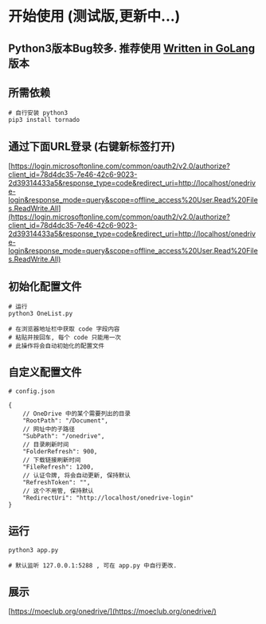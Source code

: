 # 开始使用 (测试版,更新中...)
## Python3版本Bug较多. 推荐使用 [Written in GoLang](https://github.com/MoeClub/OneList/tree/master/Rewrite) 版本

## 所需依赖
```
# 自行安装 python3
pip3 install tornado
```

## 通过下面URL登录 (右键新标签打开)
[https://login.microsoftonline.com/common/oauth2/v2.0/authorize?client_id=78d4dc35-7e46-42c6-9023-2d39314433a5&response_type=code&redirect_uri=http://localhost/onedrive-login&response_mode=query&scope=offline_access%20User.Read%20Files.ReadWrite.All](https://login.microsoftonline.com/common/oauth2/v2.0/authorize?client_id=78d4dc35-7e46-42c6-9023-2d39314433a5&response_type=code&redirect_uri=http://localhost/onedrive-login&response_mode=query&scope=offline_access%20User.Read%20Files.ReadWrite.All)

## 初始化配置文件
```
# 运行
python3 OneList.py

# 在浏览器地址栏中获取 code 字段内容
# 粘贴并按回车, 每个 code 只能用一次
# 此操作将会自动初始化的配置文件
```

## 自定义配置文件
```
# config.json

{
    // OneDrive 中的某个需要列出的目录
    "RootPath": "/Document",
    // 网址中的子路径
    "SubPath": "/onedrive",
    // 目录刷新时间
    "FolderRefresh": 900,
    // 下载链接刷新时间
    "FileRefresh": 1200,
    // 认证令牌, 将会自动更新, 保持默认
    "RefreshToken": "",
    // 这个不用管, 保持默认
    "RedirectUri": "http://localhost/onedrive-login"
}
```

## 运行
```
python3 app.py

# 默认监听 127.0.0.1:5288 , 可在 app.py 中自行更改.
```

## 展示
[https://moeclub.org/onedrive/](https://moeclub.org/onedrive/)
